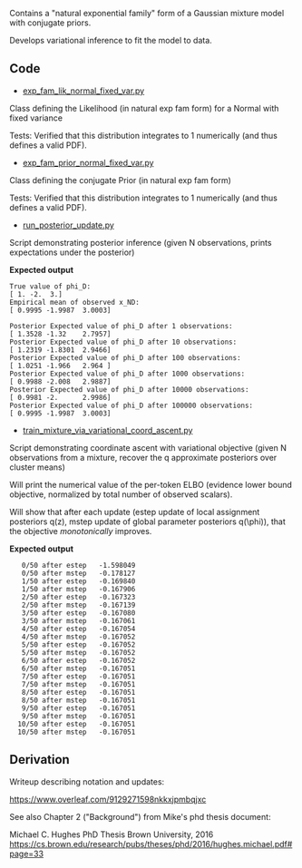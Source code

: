 Contains a "natural exponential family" form of a Gaussian mixture model with conjugate priors.

Develops variational inference to fit the model to data.

## Code

* [exp_fam_lik_normal_fixed_var.py](https://github.com/tufts-ml/variational-for-mixture-of-gaussians/blob/master/exp_fam_lik_normal_fixed_var.py)

Class defining the Likelihood (in natural exp fam form) for a Normal with fixed variance

Tests: Verified that this distribution integrates to 1 numerically (and thus defines a valid PDF).


* [exp_fam_prior_normal_fixed_var.py](https://github.com/tufts-ml/variational-for-mixture-of-gaussians/blob/master/exp_fam_prior_normal_fixed_var.py)

Class defining the conjugate Prior (in natural exp fam form)

Tests: Verified that this distribution integrates to 1 numerically (and thus defines a valid PDF).


* [run_posterior_update.py](https://github.com/tufts-ml/variational-for-mixture-of-gaussians/blob/master/run_posterior_update.py)

Script demonstrating posterior inference (given N observations, prints expectations under the posterior)

**Expected output**

```
True value of phi_D:
[ 1. -2.  3.]
Empirical mean of observed x_ND:
[ 0.9995 -1.9987  3.0003]

Posterior Expected value of phi_D after 1 observations:
[ 1.3528 -1.32    2.7957]
Posterior Expected value of phi_D after 10 observations:
[ 1.2319 -1.8301  2.9466]
Posterior Expected value of phi_D after 100 observations:
[ 1.0251 -1.966   2.964 ]
Posterior Expected value of phi_D after 1000 observations:
[ 0.9988 -2.008   2.9887]
Posterior Expected value of phi_D after 10000 observations:
[ 0.9981 -2.      2.9986]
Posterior Expected value of phi_D after 100000 observations:
[ 0.9995 -1.9987  3.0003]
```


* [train_mixture_via_variational_coord_ascent.py](https://github.com/tufts-ml/variational-for-mixture-of-gaussians/blob/master/train_mixture_via_variational_coord_ascent.py)

Script demonstrating coordinate ascent with variational objective (given N observations from a mixture, recover the q approximate posteriors over cluster means)

Will print the numerical value of the per-token ELBO (evidence lower bound objective, normalized by total number of observed scalars).

Will show that after each update (estep update of local assignment posteriors q(z), mstep update of global parameter posteriors q(\phi)), that the objective *monotonically* improves.

**Expected output**

```
   0/50 after estep   -1.598049
   0/50 after mstep   -0.178127
   1/50 after estep   -0.169840
   1/50 after mstep   -0.167906
   2/50 after estep   -0.167323
   2/50 after mstep   -0.167139
   3/50 after estep   -0.167080
   3/50 after mstep   -0.167061
   4/50 after estep   -0.167054
   4/50 after mstep   -0.167052
   5/50 after estep   -0.167052
   5/50 after mstep   -0.167052
   6/50 after estep   -0.167052
   6/50 after mstep   -0.167051
   7/50 after estep   -0.167051
   7/50 after mstep   -0.167051
   8/50 after estep   -0.167051
   8/50 after mstep   -0.167051
   9/50 after estep   -0.167051
   9/50 after mstep   -0.167051
  10/50 after estep   -0.167051
  10/50 after mstep   -0.167051
```


## Derivation

Writeup describing notation and updates:

https://www.overleaf.com/9129271598nkkxjpmbqjxc

See also Chapter 2 ("Background") from Mike's phd thesis document:

Michael C. Hughes
PhD Thesis
Brown University, 2016
https://cs.brown.edu/research/pubs/theses/phd/2016/hughes.michael.pdf#page=33


